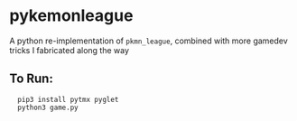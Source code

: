 # pykemonleague
  A python re-implementation of `pkmn_league`, combined with more gamedev tricks I fabricated along the way

## To Run:

```
  pip3 install pytmx pyglet
  python3 game.py
```
